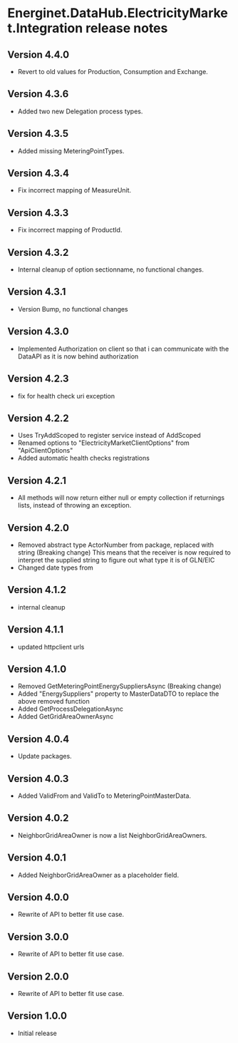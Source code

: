 # Energinet.DataHub.ElectricityMarket.Integration release notes

## Version 4.4.0

- Revert to old values for Production, Consumption and Exchange.

## Version 4.3.6

- Added two new Delegation process types.

## Version 4.3.5

- Added missing MeteringPointTypes.

## Version 4.3.4

- Fix incorrect mapping of MeasureUnit.

## Version 4.3.3

- Fix incorrect mapping of ProductId.

## Version 4.3.2

- Internal cleanup of option sectionname, no functional changes.

## Version 4.3.1

- Version Bump, no functional changes

## Version 4.3.0

- Implemented Authorization on client so that i can communicate with the DataAPI as it is now behind authorization

## Version 4.2.3

- fix for health check uri exception

## Version 4.2.2

- Uses TryAddScoped to register service instead of AddScoped
- Renamed options to "ElectricityMarketClientOptions" from "ApiClientOptions"
- Added automatic health checks registrations

## Version 4.2.1

- All methods will now return either null or empty collection if returnings lists, instead of throwing an exception.

## Version 4.2.0

- Removed abstract type ActorNumber from package, replaced with string (Breaking change)
  This means that the receiver is now required to interpret the supplied string to figure out what type it is of GLN/EIC
- Changed date types from

## Version 4.1.2

- internal cleanup

## Version 4.1.1

- updated httpclient urls

## Version 4.1.0

- Removed GetMeteringPointEnergySuppliersAsync (Breaking change)
- Added "EnergySuppliers" property to MasterDataDTO to replace the above removed function
- Added GetProcessDelegationAsync
- Added GetGridAreaOwnerAsync

## Version 4.0.4

- Update packages.

## Version 4.0.3

- Added ValidFrom and ValidTo to MeteringPointMasterData.

## Version 4.0.2

- NeighborGridAreaOwner is now a list NeighborGridAreaOwners.

## Version 4.0.1

- Added NeighborGridAreaOwner as a placeholder field.

## Version 4.0.0

- Rewrite of API to better fit use case.

## Version 3.0.0

- Rewrite of API to better fit use case.

## Version 2.0.0

- Rewrite of API to better fit use case.

## Version 1.0.0

- Initial release
